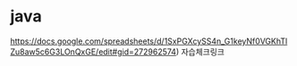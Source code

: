 # java

https://docs.google.com/spreadsheets/d/1SxPGXcySS4n_G1keyNf0VGKhTlZu8aw5c6G3LOnQxGE/edit#gid=272962574)
자습체크링크
